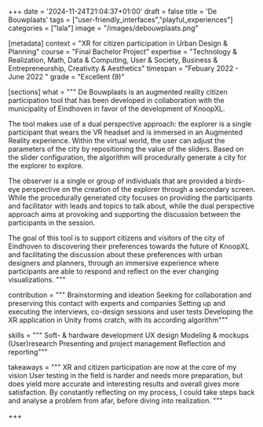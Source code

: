 +++
date = '2024-11-24T21:04:37+01:00'
draft = false
title = 'De Bouwplaats'
tags = ["user-friendly_interfaces","playful_experiences"]
categories = ["lala"]
image = "/images/debouwplaats.png"

[metadata]
context = "XR for citizen participation in Urban Design & Planning"
course = "Final Bachelor Project"
expertise = "Technology & Realization, Math, Data & Computing, User & Society, Business & Entrepreneurship, Creativity & Aesthetics"
timespan = "Febuary 2022 - June 2022 "
grade = "Excellent (9)"

[sections]
what = """
De Bouwplaats is an augmented reality citizen participation tool that has been developed in collaboration with the municipality of Eindhoven in favor of the development of KnoopXL. 

The tool makes use of a dual perspective approach: the explorer is a single participant that wears the VR headset and is immersed in an Augmented Reality experience. Within the virtual world, the user can adjust the parameters of the city by repositioning the value of the sliders. Based on the slider configuration, the algorithm will procedurally generate a city for the explorer to explore. 

The observer is a single or group of individuals that are provided a birds-eye perspective on the creation of the explorer through a secondary screen.
 While the procedurally generated city focuses on providing the participants and facilitator with leads and topics to talk about, while the dual perspective approach aims at provoking and supporting the discussion between the participants in the session. 

The goal of this tool is to support citizens and visitors of the city of Eindhoven to discovering their preferences towards the future of KnoopXL and facilitating the discussion about these preferences with urban designers and planners, through an immersive experience where participants are able to respond and reflect on the ever changing visualizations. 
"""

contribution = """
Brainstorming and ideation 
Seeking for collaboration and preserving this contact with experts and companies 
Setting up and executing the interviews, co-design sessions and user tests 
Developing the XR application in Unity froms cratch, with its according algorithm"""

skills = """
Soft- & hardware development
UX design
Modeling & mockups
(User)research 
Presenting and project management
Reflection and reporting"""

takeaways = """
XR and citizen participation are now at the core of my vision 
User testing in the field is harder and needs more preparation, but does yield more accurate and interesting results and overall gives more satisfaction. 
By constantly reflecting on my process, I could take steps back and analyse a problem from afar, before diving into realization. """

+++
